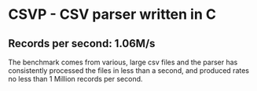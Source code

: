 # CSVP - CSV parser written in C

## Records per second: 1.06M/s
The benchmark comes from various, large csv files and the parser has consistently processed the files
in less than a second, and produced rates no less than 1 Million records per second.

